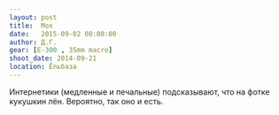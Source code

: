 ```yaml
---
layout: post
title:  Мох
date:   2015-09-02 00:00:00
author: Д.Г.
gear: [E-300 , 35mm macro]
shoot_date: 2014-09-21
location: Ёльбаза
---
```


Интернетики (медленные и печальные) подсказывают, что на фотке кукушкин лён. Вероятно, так оно и есть.
